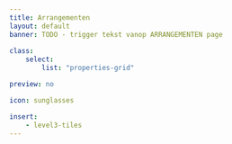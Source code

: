 ```yaml
---
title: Arrangementen
layout: default
banner: TODO - trigger tekst vanop ARRANGEMENTEN page
    
class:
    select: 
        list: "properties-grid"

preview: no

icon: sunglasses

insert:
    - level3-tiles
---
```

